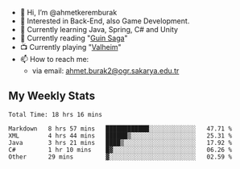 - 👋 Hi, I’m @ahmetkeremburak
- 👀 Interested in Back-End, also Game Development.
- 🌱 Currently learning Java, Spring, C# and Unity
- :book: Currently reading "[Guin Saga](https://en.wikipedia.org/wiki/Guin_Saga)"
- :tv: Currently playing "[Valheim](https://www.valheimgame.com/)"
- 📫 How to reach me:  
  - via email: ahmet.burak2@ogr.sakarya.edu.tr
<!---
- 💞️ I’m looking to collaborate on ...
--->

<!---
ahmetkeremburak/ahmetkeremburak is a ✨ special ✨ repository because its `README.md` (this file) appears on your GitHub profile.
You can click the Preview link to take a look at your changes.
--->
## My Weekly Stats
<!--START_SECTION:waka-->

```text
Total Time: 18 hrs 16 mins

Markdown   8 hrs 57 mins   ████████████░░░░░░░░░░░░░   47.71 %
XML        4 hrs 44 mins   ██████▒░░░░░░░░░░░░░░░░░░   25.31 %
Java       3 hrs 21 mins   ████▒░░░░░░░░░░░░░░░░░░░░   17.92 %
C#         1 hr 10 mins    █▓░░░░░░░░░░░░░░░░░░░░░░░   06.26 %
Other      29 mins         ▓░░░░░░░░░░░░░░░░░░░░░░░░   02.59 %
```

<!--END_SECTION:waka-->
